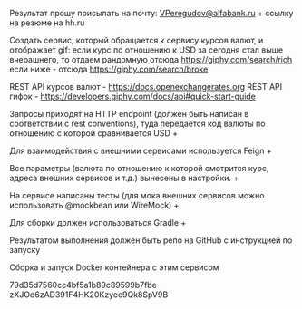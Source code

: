 Результат прошу присылать на почту: VPeregudov@alfabank.ru + ссылку на резюме на hh.ru

Создать сервис, который обращается к сервису курсов валют, и отображает gif:
если курс по отношению к USD за сегодня стал выше вчерашнего, то отдаем рандомную отсюда https://giphy.com/search/rich
если ниже - отсюда https://giphy.com/search/broke

REST API курсов валют - https://docs.openexchangerates.org
REST API гифок - https://developers.giphy.com/docs/api#quick-start-guide

Запросы приходят на HTTP endpoint (должен быть написан в соответствии с rest conventions), туда передается код валюты по отношению с которой сравнивается USD +

Для взаимодействия с внешними сервисами используется Feign +

Все параметры (валюта по отношению к которой смотрится курс, адреса внешних сервисов и т.д.) вынесены в настройки. +

На сервисе написаны тесты (для мока внешних сервисов можно использовать @mockbean или WireMock) +

Для сборки должен использоваться Gradle +

Результатом выполнения должен быть репо на GitHub с инструкцией по запуску

Сборка и запуск Docker контейнера с этим сервисом

79d35d7560cc4bf5a1b89c89599b7fbe
zXJOd6zAD391F4HK20Kzyee9Qk8SpV9B